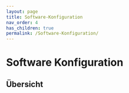 ```yaml
---
layout: page
title: Software-Konfiguration
nav_order: 4
has_children: true
permalink: /Software-Konfiguration/
---
```


# Software Konfiguration

## Übersicht

